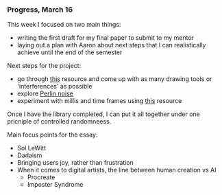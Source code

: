 ### Progress, March 16

This week I focused on two main things:
- writing the first draft for my final paper to submit to my mentor
- laying out a plan with Aaron about next steps that I can realistically achieve until the end of the semester


Next steps for the project:
- go through [this](http://www.generative-gestaltung.de/2/) resource and come up with as many drawing tools or 'interferences' as possible
- explore [Perlin noise](https://p5js.org/reference/#/p5/noise)
- experiment with millis and time frames using [this](https://editor.p5js.org/runemadsen/sketches/Sks43yteM) resource

Once I have the library completed, I can put it all together under one pricniple of controlled randomneess.


Main focus points for the essay:
- Sol LeWitt
- Dadaism
- Bringing users joy, rather than frustration
- When it comes to digital artists, the line between human creation vs AI
  - Procreate
  - Imposter Syndrome
